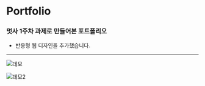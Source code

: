 # Portfolio
### 멋사 1주차 과제로 만들어본 포트폴리오
+ 반응형 웹 디자인을 추가했습니다.


<hr>

![데모](https://user-images.githubusercontent.com/101965666/161528633-0bb98aca-b5d4-4fec-b9b9-bf25e92e1c1a.gif)

![데모2](https://user-images.githubusercontent.com/101965666/161528177-61d0d115-5eb2-490d-bec9-7c4b1530887c.gif)
